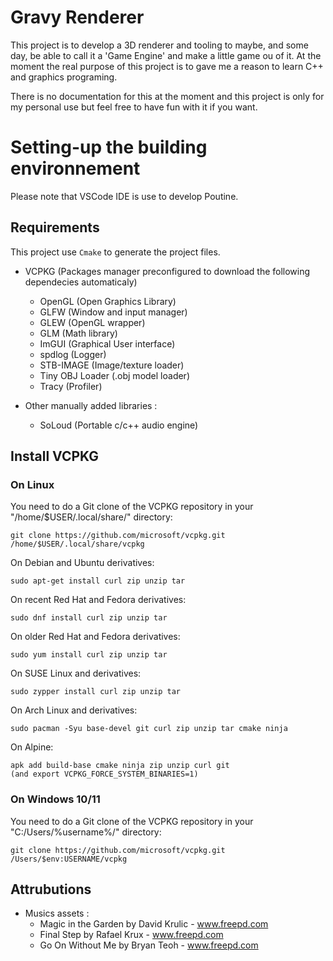 # Gravy Renderer
This project is to develop a 3D renderer and tooling to maybe, and some day, be able to call it a 'Game Engine' and make a little game ou of it. At the moment the real purpose of this project is to gave me a reason to learn C++ and graphics programing.

There is no documentation for this at the moment and this project is only for my personal use but feel free to have fun with it if you want.

# Setting-up the building environnement

Please note that VSCode IDE is use to develop Poutine.

## Requirements
This project use `Cmake` to generate the project files.

- VCPKG (Packages manager preconfigured to download the following dependecies automaticaly)
    - OpenGL            (Open Graphics Library)
    - GLFW              (Window and input manager)
    - GLEW              (OpenGL wrapper)
    - GLM               (Math library)
    - ImGUI             (Graphical User interface)
    - spdlog            (Logger)
    - STB-IMAGE         (Image/texture loader)
    - Tiny OBJ Loader   (.obj model loader)
    - Tracy             (Profiler)

- Other manually added libraries :
    - SoLoud            (Portable c/c++ audio engine)

## Install VCPKG

### On Linux
You need to do a Git clone of the VCPKG repository in your "/home/$USER/.local/share/" directory:

```Console
git clone https://github.com/microsoft/vcpkg.git /home/$USER/.local/share/vcpkg
```

On Debian and Ubuntu derivatives:
```Console
sudo apt-get install curl zip unzip tar
```
On recent Red Hat and Fedora derivatives:
```Console
sudo dnf install curl zip unzip tar
```
On older Red Hat and Fedora derivatives:
```Console
sudo yum install curl zip unzip tar
```
On SUSE Linux and derivatives:
```Console
sudo zypper install curl zip unzip tar
```
On Arch Linux and derivatives:
```Console
sudo pacman -Syu base-devel git curl zip unzip tar cmake ninja
```
On Alpine:
```Console
apk add build-base cmake ninja zip unzip curl git
(and export VCPKG_FORCE_SYSTEM_BINARIES=1)
```

### On Windows 10/11
You need to do a Git clone of the VCPKG repository in your "C:/Users/%username%/" directory:

```Console
git clone https://github.com/microsoft/vcpkg.git /Users/$env:USERNAME/vcpkg
```


## Attrubutions

- Musics assets :
    - Magic in the Garden by David Krulic   - www.freepd.com
    - Final Step by Rafael Krux             - www.freepd.com
    - Go On Without Me by Bryan Teoh        - www.freepd.com